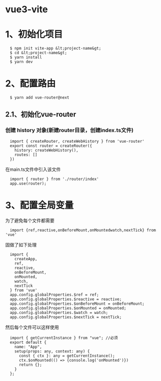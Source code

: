 # vue3-vite

# 1、初始化项目
```
  $ npm init vite-app &lt;project-name&gt;
  $ cd &lt;project-name&gt;
  $ yarn install
  $ yarn dev
```
# 2、配置路由
```
  $ yarn add vue-router@next
```
## 2.1、初始化vue-router
### 创建 history 对象(新建router目录，创建index.ts文件)
```
  import { createRouter, createWebHistory } from 'vue-router'
  export const router = createRouter({
    history: createWebHistory(),
    routes: []
  })
```
在main.ts文件中引入该文件
```
  import { router } from './router/index'
  app.use(router);
```
# 3、配置全局变量
为了避免每个文件都需要
```
  import {ref,reactive,onBeforeMount,onMountedwatch,nextTick} from 'vue'
```
固做了如下处理
```
  import {
    createApp,
    ref,
    reactive,
    onBeforeMount,
    onMounted,
    watch,
    nextTick
  } from 'vue'
  app.config.globalProperties.$ref = ref;
  app.config.globalProperties.$reactive = reactive;
  app.config.globalProperties.$onBeforeMount = onBeforeMount;
  app.config.globalProperties.$onMounted = onMounted;
  app.config.globalProperties.$watch = watch;
  app.config.globalProperties.$nextTick = nextTick;
```
然后每个文件可以这样使用
```
  import { getCurrentInstance } from "vue"; //必须
  export default {
    name: "App",
    setup(props: any, context: any) {
      const { ctx }: any = getCurrentInstance();
      ctx.$onMounted(() => {console.log('onMounted')})
      return {};
    }
  };
```
